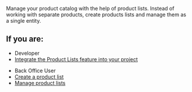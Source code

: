 Manage your product catalog with the help of product lists. Instead of working with separate products, create products lists and manage them as a single entity. 

## If you are:

<div class="mr-container">
    <div class="mr-list-container">
        <!-- col1 -->
        <div class="mr-col">
            <ul class="mr-list mr-list-green">
                <li class="mr-title">Developer</li>
                <li><a href="https://documentation.spryker.com/docs/product-lists-feature-integration" class="mr-link">Integrate the Product Lists feature into your project</a></li>
            </ul>
        </div>
        <!-- col2 -->
        <div class="mr-col">
            <ul class="mr-list mr-list-blue">
                <li class="mr-title"> Back Office User</li>
                <li><a href="https://documentation.spryker.com/docs/creating-a-product-list" class="mr-link">Create a product list</a></li>
                <li><a href="https://documentation.spryker.com/docs/managing-product-lists" class="mr-link">Manage product lists</a></li>
            </ul>
        </div>
    </div>
</div>

<!-- add a link Enable Barcode Generator for your project -->